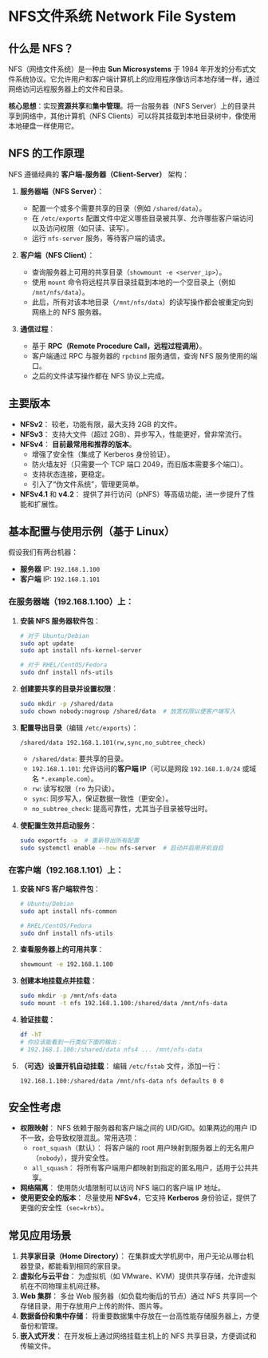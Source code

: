 # NFS文件系统 Network File System

## 什么是 NFS？

NFS（网络文件系统）是一种由 **Sun Microsystems** 于 1984 年开发的分布式文件系统协议。它允许用户和客户端计算机上的应用程序像访问本地存储一样，通过网络访问远程服务器上的文件和目录。

**核心思想**：实现**资源共享**和**集中管理**。将一台服务器（NFS Server）上的目录共享到网络中，其他计算机（NFS Clients）可以将其挂载到本地目录树中，像使用本地硬盘一样使用它。



## NFS 的工作原理

NFS 遵循经典的 **客户端-服务器（Client-Server）** 架构：

1.  **服务器端（NFS Server）**：
    *   配置一个或多个需要共享的目录（例如 `/shared/data`）。
    *   在 `/etc/exports` 配置文件中定义哪些目录被共享、允许哪些客户端访问以及访问权限（如只读、读写）。
    *   运行 `nfs-server` 服务，等待客户端的请求。

2.  **客户端（NFS Client）**：
    *   查询服务器上可用的共享目录（`showmount -e <server_ip>`）。
    *   使用 `mount` 命令将远程共享目录挂载到本地的一个空目录上（例如 `/mnt/nfs/data`）。
    *   此后，所有对该本地目录（`/mnt/nfs/data`）的读写操作都会被重定向到网络上的 NFS 服务器。

3.  **通信过程**：
    *   基于 **RPC（Remote Procedure Call，远程过程调用）**。
    *   客户端通过 RPC 与服务器的 `rpcbind` 服务通信，查询 NFS 服务使用的端口。
    *   之后的文件读写操作都在 NFS 协议上完成。

## 主要版本

*   **NFSv2**： 较老，功能有限，最大支持 2GB 的文件。
*   **NFSv3**： 支持大文件（超过 2GB）、异步写入，性能更好，曾非常流行。
*   **NFSv4**： **目前最常用和推荐的版本**。
    *   增强了安全性（集成了 Kerberos 身份验证）。
    *   防火墙友好（只需要一个 TCP 端口 2049，而旧版本需要多个端口）。
    *   支持状态连接，更稳定。
    *   引入了“伪文件系统”，管理更简单。
*   **NFSv4.1** 和 **v4.2**： 提供了并行访问（pNFS）等高级功能，进一步提升了性能和扩展性。



## 基本配置与使用示例（基于 Linux）

假设我们有两台机器：
*   **服务器** IP: `192.168.1.100`
*   **客户端** IP: `192.168.1.101`

### 在服务器端（192.168.1.100）上：

1.  **安装 NFS 服务器软件包**：
    ```bash
    # 对于 Ubuntu/Debian
    sudo apt update
    sudo apt install nfs-kernel-server
    
    # 对于 RHEL/CentOS/Fedora
    sudo dnf install nfs-utils
    ```
    
2.  **创建要共享的目录并设置权限**：
    ```bash
    sudo mkdir -p /shared/data
    sudo chown nobody:nogroup /shared/data  # 放宽权限以便客户端写入
    ```

3.  **配置导出目录**（编辑 `/etc/exports`）：
    ```
    /shared/data 192.168.1.101(rw,sync,no_subtree_check)
    ```
    *   `/shared/data`: 要共享的目录。
    *   `192.168.1.101`: 允许访问的**客户端 IP**（可以是网段 `192.168.1.0/24` 或域名 `*.example.com`）。
    *   `rw`: 读写权限（`ro` 为只读）。
    *   `sync`: 同步写入，保证数据一致性（更安全）。
    *   `no_subtree_check`: 提高可靠性，尤其当子目录被导出时。

4.  **使配置生效并启动服务**：
    ```bash
    sudo exportfs -a  # 重新导出所有配置
    sudo systemctl enable --now nfs-server  # 启动并启用开机自启
    ```

### 在客户端（192.168.1.101）上：

1.  **安装 NFS 客户端软件包**：
    ```bash
    # Ubuntu/Debian
    sudo apt install nfs-common
    
    # RHEL/CentOS/Fedora
    sudo dnf install nfs-utils
    ```

2.  **查看服务器上的可用共享**：
    ```bash
    showmount -e 192.168.1.100
    ```

3.  **创建本地挂载点并挂载**：
    ```bash
    sudo mkdir -p /mnt/nfs-data
    sudo mount -t nfs 192.168.1.100:/shared/data /mnt/nfs-data
    ```

4.  **验证挂载**：
    ```bash
    df -hT
    # 你应该能看到一行类似下面的输出：
    # 192.168.1.100:/shared/data nfs4 ... /mnt/nfs-data
    ```

5.  **（可选）设置开机自动挂载**：
    编辑 `/etc/fstab` 文件，添加一行：
    
    ```
    192.168.1.100:/shared/data /mnt/nfs-data nfs defaults 0 0
    ```



## 安全性考虑

*   **权限映射**： NFS 依赖于服务器和客户端之间的 UID/GID。如果两边的用户 ID 不一致，会导致权限混乱。常用选项：
    *   `root_squash`（默认）： 将客户端的 root 用户映射到服务器上的无名用户（`nobody`），提升安全性。
    *   `all_squash`： 将所有客户端用户都映射到指定的匿名用户，适用于公共共享。
*   **网络隔离**： 使用防火墙限制可以访问 NFS 端口的客户端 IP 地址。
*   **使用更安全的版本**： 尽量使用 **NFSv4**，它支持 **Kerberos** 身份验证，提供了更强的安全性（`sec=krb5`）。



## 常见应用场景

1.  **共享家目录（Home Directory）**： 在集群或大学机房中，用户无论从哪台机器登录，都能看到相同的家目录。
2.  **虚拟化与云平台**： 为虚拟机（如 VMware、KVM）提供共享存储，允许虚拟机在不同物理主机间迁移。
3.  **Web 集群**： 多台 Web 服务器（如负载均衡后的节点）通过 NFS 共享同一个存储目录，用于存放用户上传的附件、图片等。
4.  **数据备份和集中存储**： 将重要数据集中存放在一台高性能存储服务器上，方便备份和管理。
5.  **嵌入式开发**： 在开发板上通过网络挂载主机上的 NFS 共享目录，方便调试和传输文件。

